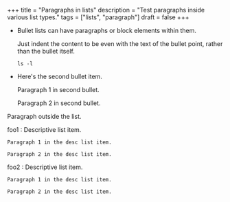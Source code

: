 +++
title = "Paragraphs in lists"
description = "Test paragraphs inside various list types."
tags = ["lists", "paragraph"]
draft = false
+++

-   Bullet lists can have paragraphs or block elements within them.

    Just indent the content to be even with the text of the bullet
    point, rather than the bullet itself.

    ```shell
    ls -l
    ```
-   Here's the second bullet item.

    Paragraph 1 in second bullet.

    Paragraph 2 in second bullet.

Paragraph outside the list.

foo1
: Descriptive list item.

    Paragraph 1 in the desc list item.

    Paragraph 2 in the desc list item.

foo2
: Descriptive list item.

    Paragraph 1 in the desc list item.

    Paragraph 2 in the desc list item.
